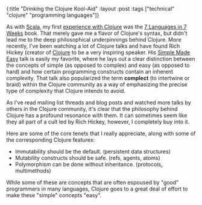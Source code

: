 {:title "Drinking the Clojure Kool-Aid"
 :layout :post
 :tags ["technical" "clojure" "programming languages"]}

As with [Scala](http://www.andrewoberstar.com/blog/2012/3/13/7-languages-scala.html), my first [experience with Clojure](http://www.andrewoberstar.com/blog/2012/3/18/7-languages-clojure.html) was the [7 Languages in 7 Weeks](https://pragprog.com/book/btlang/seven-languages-in-seven-weeks) book. That merely gave me a flavor of Clojure's syntax, but didn't lead me to the deep philosophical underpinnings behind Clojure. More recently, I've been watching a lot of Clojure talks and have found Rich Hickey (creator of [Clojure](http://clojure.org) to be a very inspiring speaker. His [Simple Made Easy](http://www.infoq.com/presentations/Simple-Made-Easy) talk is easily my favorite, where he lays out a clear distinction between the concepts of simple (as opposed to complex) and easy (as opposed to hard) and how certain programming constructs contain an inherent complexity. That talk also popularized the term **complect** (to intertwine or braid) within the Clojure community as a way of emphasizing the precise type of complexity that Clojure intends to avoid.

As I've read mailing list threads and blog posts and watched more talks by others in the Clojure community, it's clear that the philosophy behind Clojure has a profound resonance with them. It can sometimes seem like they all part of a cult led by Rich Hickey, however, I completely buy into it.

Here are some of the core tenets that I really appreciate, along with some of the corresponding Clojure features:

- Immutability should be the default. (persistent data structures)
- Mutability constructs should be safe. (refs, agents, atoms)
- Polymorphism can be done without inheritance. (protocols, multimethods)

While some of these are concepts that are often espoused by "good" programmers in many languages, Clojure goes to a great deal of effort to make these "simple" concepts "easy".
